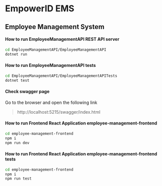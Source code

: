 # EmpowerID EMS

## Employee Management System

#### How to run EmployeeManagementAPI REST API server

```bash
cd EmployeeManagementAPI/EmployeeManagementAPI
dotnet run
```

#### How to run EmployeeManagementAPI tests

```bash
cd EmployeeManagementAPI/EmployeeManagementAPITests
dotnet test
```

#### Check swagger page

Go to the browser and open the following link
> http://localhost:5215/swagger/index.html

#### How to run Frontend React Application employee-management-frontend
```bash
cd employee-management-frontend
npm i
npm run dev
```

#### How to run Frontend React Application employee-management-frontend tests
```bash
cd employee-management-frontend
npm i
npm run test
```